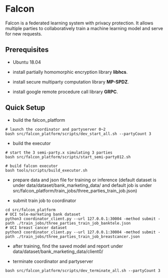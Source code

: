 # Falcon
Falcon is a federated learning system with privacy protection. It allows
multiple parties to collaboratively train a machine learning model and 
serve for new requests.

## Prerequisites
* Ubuntu 18.04

* install partially homomorphic encryption library **libhcs**.

* install secure multiparty computation library **MP-SPDZ**.

* install google remote procedure call library **GRPC**.

## Quick Setup

* build the falcon_platform

```shell script
# launch the coordinator and partyserver 0~2
bash src/falcon_platform/scripts/dev_start_all.sh --partyCount 3
```

* build the executor

```shell script
# start the 3 semi-party.x simulating 3 parties
bash src/falcon_platform/scripts/start_semi-party012.sh

# build falcon executor
bash tools/scripts/build_executor.sh
```

* prepare data and json file for training or inference (default dataset
is under data/dataset/bank_marketing_data/ and default job is under
src/falcon_platform/train_jobs/three_parties_train_job.json)

* submit train job to coordinator
```shell script
cd src/falcon_platform
# UCI tele-marketing bank dataset
python3 coordinator_client.py --url 127.0.0.1:30004 -method submit -path ./train_jobs/three_parties_train_job_banktele.json
# UCI breast cancer dataset
python3 coordinator_client.py --url 127.0.0.1:30004 -method submit -path ./train_jobs/three_parties_train_job_breastcancer.json
```

* after training, find the saved model and report under 
data/dataset/bank_marketing_data/client0/

* terminate coordinator and partyserver
```shell script
bash src/falcon_platform/scripts/dev_terminate_all.sh --partyCount 3
```